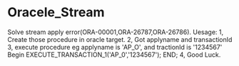 # Oracele_Stream
Solve stream apply error(ORA-00001,ORA-26787,ORA-26786). 
Uesage:
1, Create those procedure in oracle target. 
2, Got applyname and transactionId
3, execute procedure eg applyname is 'AP_O', and tractionId is '1234567'
   Begin
    EXECUTE_TRANSACTION_1('AP_0','1234567');
   END;
4, Good Luck.
    

